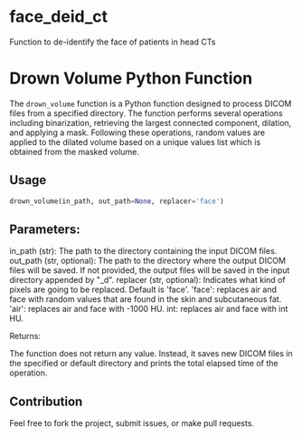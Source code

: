 # face_deid_ct
Function to de-identify the face of patients in head CTs


# Drown Volume Python Function

The `drown_volume` function is a Python function designed to process DICOM files from a specified directory. The function performs several operations including binarization, retrieving the largest connected component, dilation, and applying a mask. Following these operations, random values are applied to the dilated volume based on a unique values list which is obtained from the masked volume.

## Usage

```python
drown_volume(in_path, out_path=None, replacer='face')
```

## Parameters:

in_path (str): The path to the directory containing the input DICOM files.
out_path (str, optional): The path to the directory where the output DICOM files will be saved. If not provided, the output files will be saved in the input directory appended by "_d".
replacer (str, optional): Indicates what kind of pixels are going to be replaced. Default is 'face'.
'face': replaces air and face with random values that are found in the skin and subcutaneous fat.
'air': replaces air and face with -1000 HU.
int: replaces air and face with int HU.

Returns:

The function does not return any value. Instead, it saves new DICOM files in the specified or default directory and prints the total elapsed time of the operation.


## Contribution
Feel free to fork the project, submit issues, or make pull requests.


